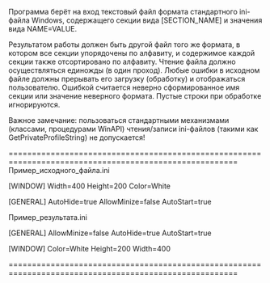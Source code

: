 Программа берёт на вход текстовый файл формата стандартного ini-файла Windows,
содержащего секции вида [SECTION_NAME] и значения вида NAME=VALUE.

Результатом работы должен быть другой файл того же формата,
в котором все секции упорядочены по алфавиту, и содержимое каждой секции также отсортировано по алфавиту.
Чтение файла должно осуществляться единожды (в один проход).
Любые ошибки в исходном файле должны прерывать его загрузку (обработку) и отображаться пользователю.
Ошибкой считается неверно сформированное имя секции или значение неверного формата.
Пустые строки при обработке игнорируются.

Важное замечание: пользоваться стандартными механизмами (классами, процедурами WinAPI)
чтения/записи ini-файлов (такими как GetPrivateProfileString) не допускается!

=======================================================================================================
Пример_исходного_файла.ini

[WINDOW]
Width=400
Height=200
Color=White

[GENERAL]
AutoHide=true
AllowMinize=false
AutoStart=true


Пример_результата.ini

[GENERAL]
AllowMinize=false
AutoHide=true
AutoStart=true

[WINDOW]
Color=White
Height=200
Width=400

=======================================================================================================
